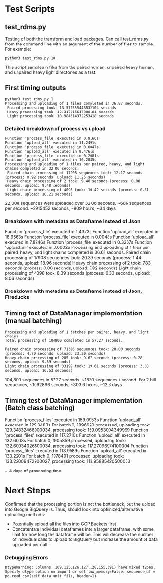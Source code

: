 # Test Scripts

## test_rdms.py

Testing of both the transform and load packages. Can call test_rdms.py from the command line with an argument of the number of files to sample. For example:

`python3 test_rdms.py 10` 

This script samples n files from the paired human, unpaired heavy human, and unpaired heavy light directories as a test.

## First timing outputs

```
python3 test_rdms.py 1
Processing and uploading of 1 files completed in 36.87 seconds.
 Paired processing took: 13.570555448532104 seconds 
 Heavy processing took: 12.317015647888184 seconds 
 Light processing took: 10.984614372253418 seconds
 ```

 ### Detailed breakdown of process vs upload
```
Function 'process_file' executed in 0.9166s
Function 'upload_all' executed in 11.2491s
Function 'process_file' executed in 0.0047s
Function 'upload_all' executed in 9.4761s
Function 'process_file' executed in 0.2081s
Function 'upload_all' executed in 10.2085s
Processing and uploading of 1 files per paired, heavy, and light chains completed in 32.06 seconds.
 Paired chain processing of 17908 sequences took: 12.17 seconds (process: 0.92 seconds, upload: 11.25 seconds)
 Heavy chain processing of 2 took: 9.48 seconds (process: 0.00 seconds, upload: 9.48 seconds)
 Light chain processing of 4098 took: 10.42 seconds (process: 0.21 seconds, upload: 10.21 seconds)
 ```

22,008 sequences were uploaded over 32.06 seconds. ~686 sequences per second. ~2915452 seconds, ~809 hours, ~34 days

### Breakdown with metadata as Dataframe instead of Json
Function 'process_file' executed in 1.4373s
Function 'upload_all' executed in 18.9563s
Function 'process_file' executed in 0.0048s
Function 'upload_all' executed in 7.8246s
Function 'process_file' executed in 0.3267s
Function 'upload_all' executed in 8.0602s
Processing and uploading of 1 files per paired, heavy, and light chains completed in 36.61 seconds.
 Paired chain processing of 17908 sequences took: 20.39 seconds (process: 1.44 seconds, upload: 18.96 seconds)
 Heavy chain processing of 2 took: 7.83 seconds (process: 0.00 seconds, upload: 7.82 seconds)
 Light chain processing of 4098 took: 8.39 seconds (process: 0.33 seconds, upload: 8.06 seconds)

### Breakdown with metadata as Dataframe instead of Json, Fireducks


## Timing test of DataManager implementation (manual batching)
```
Processing and uploading of 1 batches per paired, heavy, and light chains
Total processing of 104800 completed in 57.27 seconds.

Paired chain processing of 71316 sequences took: 28.00 seconds (process: 4.70 seconds, upload: 23.30 seconds)
Heavy chain processing of 285 took: 9.67 seconds (process: 0.28 seconds, upload: 9.39 seconds)
Light chain processing of 33199 took: 19.61 seconds (process: 3.08 seconds, upload: 16.53 seconds)
```

104,800 sequences in 57.27 seconds. ~1830 sequences / second. For 2 bill sequences, ~1092896 seconds, ~303.6 hours, ~12.6 days

## Timing test of DataManager implementation (Batch class batching)

Function 'process_files' executed in 159.0953s
Function 'upload_all' executed in 129.3483s
For batch 0, 1896620 processed, uploading took: 129.34832466000034, processing took: 159.0953004349999
Function 'process_files' executed in 117.2710s
Function 'upload_all' executed in 132.6003s
For batch 0, 1905859 processed, uploading took: 132.60034026500034, processing took: 117.27096974100004
Function 'process_files' executed in 113.9589s
Function 'upload_all' executed in 133.2201s
For batch 0, 1978491 processed, uploading took: 133.22009472900027, processing took: 113.95885420500053

~ 4 days of processing time

 # Next Steps

 Confirmed that the processing portion is not the bottleneck, but the upload into Google BigQuery is. Thus, should look into optimized/alternative uploading methods:

 - Potentially upload all the files into GCP Buckets first 
 - Concatentate individual dataframes into a larger dataframe, with some limit for how long the dataframe will be. This will decrease the number of individual calls to upload to BigQuery but increase the amount of data uploaded per call.


### Debugging Errors

`DtypeWarning: Columns (109,125,126,127,128,155,191) have mixed types. Specify dtype option on import or set low_memory=False.
  sequence_df = pd.read_csv(self.data_unit_file, header=1)`